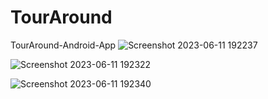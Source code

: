 # TourAround
TourAround-Android-App
![Screenshot 2023-06-11 192237](https://github.com/hesh3am/TourAround/assets/34006266/e7d4d570-b200-4fbf-ac91-c84a93545692)

![Screenshot 2023-06-11 192322](https://github.com/hesh3am/TourAround/assets/34006266/c9060de5-c964-45d9-836e-97e8784c27a1)

![Screenshot 2023-06-11 192340](https://github.com/hesh3am/TourAround/assets/34006266/95f69d88-7603-476d-8024-7a5b532be8ba)

